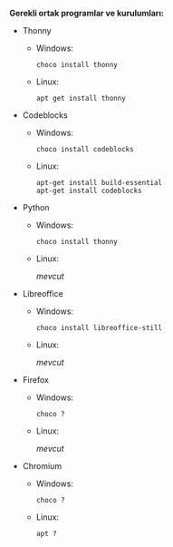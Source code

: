 **Gerekli ortak programlar ve kurulumları:**

- Thonny
  - Windows:
  
    ```choco install thonny```
  - Linux:
  
    ```apt get install thonny```

- Codeblocks
  - Windows:
  
    ```choco install codeblocks```
    
  - Linux:
  
    ```
    apt-get install build-essential
    apt-get install codeblocks
    ```
    
- Python
  - Windows:
  
    ```choco install thonny```
    
  - Linux:
  
    *mevcut*
    
- Libreoffice
  - Windows:
  
    ```choco install libreoffice-still```
    
  - Linux:
  
    *mevcut*
    
- Firefox
  - Windows:
  
    ```choco ?```
    
  - Linux:
  
    *mevcut*
    
- Chromium
  - Windows:
  
    ```choco ?```
    
  - Linux:
  
    ```apt ?```
    
